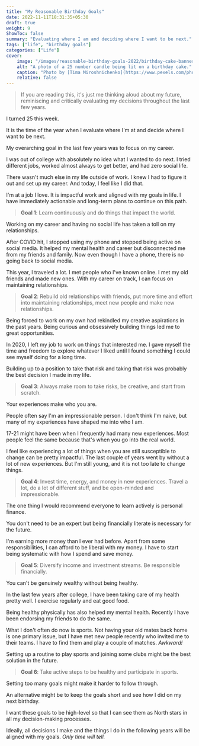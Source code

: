 ```yaml
---
title: "My Reasonable Birthday Goals"
date: 2022-11-11T18:31:35+05:30
draft: true
weight: 9
ShowToc: false
summary: "Evaluating where I am and deciding where I want to be next."
tags: ["life", "birthday goals"]
categories: ["Life"]
cover:
    image: "/images/reasonable-birthday-goals-2022/birthday-cake-banner.jpeg"
    alt: "A photo of a 25 number candle being lit on a birthday cake."
    caption: "Photo by [Tima Miroshnichenko](https://www.pexels.com/photo/person-holding-cake-with-candles-for-25th-birthday-5804891/)"
    relative: false
---
```


> If you are reading this, it's just me thinking aloud about my future, reminiscing and critically evaluating my decisions throughout the last few years.

I turned 25 this week.

It is the time of the year when I evaluate where I'm at and decide where I want to be next.

My overarching goal in the last few years was to focus on my career.

I was out of college with absolutely no idea what I wanted to do next. I tried different jobs, worked almost always to get better, and had zero social life.

There wasn't much else in my life outside of work. I knew I had to figure it out and set up my career. And today, I feel like I did that.

I'm at a job I love. It is impactful work and aligned with my goals in life. I have immediately actionable and long-term plans to continue on this path.

> **Goal 1**: Learn continuously and do things that impact the world.

Working on my career and having no social life has taken a toll on my relationships.

After COVID hit, I stopped using my phone and stopped being active on social media. It helped my mental health and career but disconnected me from my friends and family. Now even though I have a phone, there is no going back to social media.

This year, I traveled a lot. I met people who I've known online. I met my old friends and made new ones. With my career on track, I can focus on maintaining relationships.

> **Goal 2**: Rebuild old relationships with friends, put more time and effort into maintaining relationships, meet new people and make new relationships.

Being forced to work on my own had rekindled my creative aspirations in the past years. Being curious and obsessively building things led me to great opportunities.

In 2020, I left my job to work on things that interested me. I gave myself the time and freedom to explore whatever I liked until I found something I could see myself doing for a long time.

Building up to a position to take that risk and taking that risk was probably the best decision I made in my life.

> **Goal 3**: Always make room to take risks, be creative, and start from scratch.

Your experiences make who you are.

People often say I'm an impressionable person. I don't think I'm naive, but many of my experiences have shaped me into who I am.

17-21 might have been when I frequently had many new experiences. Most people feel the same because that's when you go into the real world.

I feel like experiencing a lot of things when you are still susceptible to change can be pretty impactful. The last couple of years went by without a lot of new experiences. But I'm still young, and it is not too late to change things.

> **Goal 4**: Invest time, energy, and money in new experiences. Travel a lot, do a lot of different stuff, and be open-minded and impressionable.

The one thing I would recommend everyone to learn actively is personal finance.

You don't need to be an expert but being financially literate is necessary for the future.

I'm earning more money than I ever had before. Apart from some responsibilities, I can afford to be liberal with my money. I have to start being systematic with how I spend and save money.

> **Goal 5**: Diversify income and investment streams. Be responsible financially.

You can't be genuinely wealthy without being healthy.

In the last few years after college, I have been taking care of my health pretty well. I exercise regularly and eat good food.

Being healthy physically has also helped my mental health. Recently I have been endorsing my friends to do the same.

What I don't often do now is sports. Not having your old mates back home is one primary issue, but I have met new people recently who invited me to their teams. I have to find them and play a couple of matches. _Awkward!_

Setting up a routine to play sports and joining some clubs might be the best solution in the future.

> **Goal 6**: Take active steps to be healthy and participate in sports.

Setting too many goals might make it harder to follow through.

An alternative might be to keep the goals short and see how I did on my next birthday.

I want these goals to be high-level so that I can see them as North stars in all my decision-making processes.

Ideally, all decisions I make and the things I do in the following years will be aligned with my goals. _Only time will tell._
